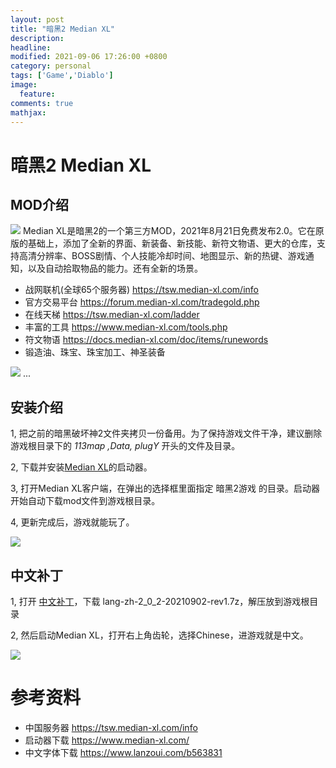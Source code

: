 ```yaml
---
layout: post
title: "暗黑2 Median XL"
description: 
headline: 
modified: 2021-09-06 17:26:00 +0800
category: personal
tags: ['Game','Diablo']
image: 
  feature: 
comments: true
mathjax: 
---
```


# 暗黑2 Median XL

## MOD介绍

![](/images/median01.jpg)
Median XL是暗黑2的一个第三方MOD，2021年8月21日免费发布2.0。它在原版的基础上，添加了全新的界面、新装备、新技能、新符文物语、更大的仓库，支持高清分辨率、BOSS剧情、个人技能冷却时间、地图显示、新的热键、游戏通知，以及自动拾取物品的能力。还有全新的场景。

- 战网联机(全球65个服务器) https://tsw.median-xl.com/info
- 官方交易平台 https://forum.median-xl.com/tradegold.php
- 在线天梯 https://tsw.median-xl.com/ladder
- 丰富的工具 https://www.median-xl.com/tools.php
- 符文物语 https://docs.median-xl.com/doc/items/runewords
- 锻造油、珠宝、珠宝加工、神圣装备


![](/images/median02.jpg)
...


## 安装介绍


1, 把之前的暗黑破坏神2文件夹拷贝一份备用。为了保持游戏文件干净，建议删除游戏根目录下的 *113map ,Data, plugY* 开头的文件及目录。

2, 下载并安装[Median XL](https://www.median-xl.com/)的启动器。

3, 打开Median XL客户端，在弹出的选择框里面指定 暗黑2游戏 的目录。启动器开始自动下载mod文件到游戏根目录。

4, 更新完成后，游戏就能玩了。

![](/images/median04.png)

## 中文补丁
1, 打开 [中文补丁](https://www.lanzoui.com/b563831)，下载 lang-zh-2_0_2-20210902-rev1.7z，解压放到游戏根目录

2, 然后启动Median XL，打开右上角齿轮，选择Chinese，进游戏就是中文。

![](/images/median05.jpg)


# 参考资料

* 中国服务器 https://tsw.median-xl.com/info
* 启动器下载 https://www.median-xl.com/
* 中文字体下载 https://www.lanzoui.com/b563831

